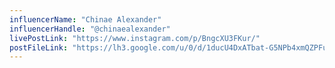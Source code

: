 ```yaml
---
influencerName: "Chinae Alexander"
influencerHandle: "@chinaealexander"
livePostLink: "https://www.instagram.com/p/BngcXU3FKur/"
postFileLink: "https://lh3.google.com/u/0/d/1ducU4DxATbat-G5NPb4xmQZPFu75giIw"
---
```

